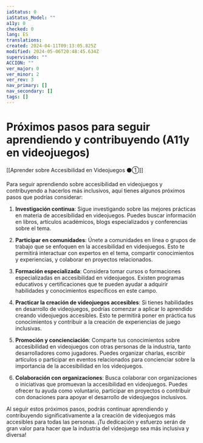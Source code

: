 ```yaml
---
iaStatus: 0
iaStatus_Model: ""
a11y: 0
checked: 0
lang: ES
translations: 
created: 2024-04-11T09:13:05.825Z
modified: 2024-05-06T20:48:45.634Z
supervisado: ""
ACCION: ""
ver_major: 0
ver_minor: 2
ver_rev: 3
nav_primary: []
nav_secondary: []
tags: []
---
```

# Próximos pasos para seguir aprendiendo y contribuyendo (A11y en videojuegos)

[[Aprender sobre Accesibilidad en Videojuegos ⚫①]]

Para seguir aprendiendo sobre accesibilidad en videojuegos y contribuyendo a hacerlos más inclusivos, aquí tienes algunos próximos pasos que podrías considerar:

1. **Investigación continua**: Sigue investigando sobre las mejores prácticas en materia de accesibilidad en videojuegos. Puedes buscar información en libros, artículos académicos, blogs especializados y conferencias sobre el tema.

2. **Participar en comunidades**: Únete a comunidades en línea o grupos de trabajo que se enfoquen en la accesibilidad en videojuegos. Esto te permitirá interactuar con expertos en el tema, compartir conocimientos y experiencias, y colaborar en proyectos relacionados.

3. **Formación especializada**: Considera tomar cursos o formaciones especializadas en accesibilidad en videojuegos. Existen programas educativos y certificaciones que te pueden ayudar a adquirir habilidades y conocimientos específicos en este campo.

4. **Practicar la creación de videojuegos accesibles**: Si tienes habilidades en desarrollo de videojuegos, podrías comenzar a aplicar lo aprendido creando videojuegos accesibles. Esto te permitirá poner en práctica tus conocimientos y contribuir a la creación de experiencias de juego inclusivas.

5. **Promoción y concienciación**: Comparte tus conocimientos sobre accesibilidad en videojuegos con otras personas de la industria, tanto desarrolladores como jugadores. Puedes organizar charlas, escribir artículos o participar en eventos relacionados para concienciar sobre la importancia de la accesibilidad en los videojuegos.

6. **Colaboración con organizaciones**: Busca colaborar con organizaciones o iniciativas que promuevan la accesibilidad en videojuegos. Puedes ofrecer tu ayuda como voluntario, participar en proyectos o contribuir con donaciones para apoyar el desarrollo de videojuegos inclusivos.

Al seguir estos próximos pasos, podrás continuar aprendiendo y contribuyendo significativamente a la creación de videojuegos más accesibles para todas las personas. ¡Tu dedicación y esfuerzo serán de gran valor para hacer que la industria del videojuego sea más inclusiva y diversa!
